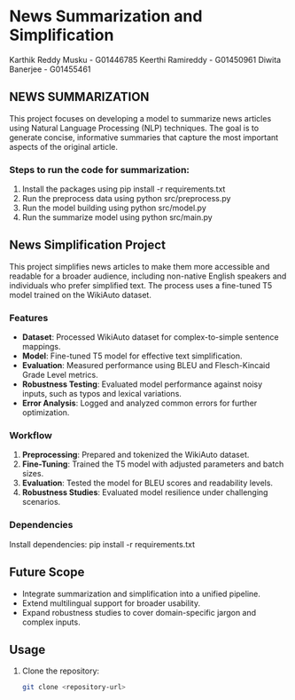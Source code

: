 # News Summarization and Simplification

Karthik Reddy Musku - G01446785
Keerthi Ramireddy - G01450961
Diwita Banerjee - G01455461

## NEWS SUMMARIZATION
This project focuses on developing a model to summarize news articles using Natural Language Processing (NLP) techniques. The goal is to generate concise, informative summaries that capture the most important aspects of the original article.


### Steps to run the code for summarization:
1. Install the packages using pip install -r requirements.txt
2. Run the preprocess data using python src/preprocess.py
3. Run the model building using python src/model.py
4. Run the summarize model using python src/main.py

## News Simplification Project

This project simplifies news articles to make them more accessible and readable for a broader audience, including non-native English speakers and individuals who prefer simplified text. The process uses a fine-tuned T5 model trained on the WikiAuto dataset.

### Features
- **Dataset**: Processed WikiAuto dataset for complex-to-simple sentence mappings.
- **Model**: Fine-tuned T5 model for effective text simplification.
- **Evaluation**: Measured performance using BLEU and Flesch-Kincaid Grade Level metrics.
- **Robustness Testing**: Evaluated model performance against noisy inputs, such as typos and lexical variations.
- **Error Analysis**: Logged and analyzed common errors for further optimization.

### Workflow
1. **Preprocessing**: Prepared and tokenized the WikiAuto dataset.
2. **Fine-Tuning**: Trained the T5 model with adjusted parameters and batch sizes.
3. **Evaluation**: Tested the model for BLEU scores and readability levels.
4. **Robustness Studies**: Evaluated model resilience under challenging scenarios.

### Dependencies
Install dependencies:
pip install -r requirements.txt

## Future Scope
- Integrate summarization and simplification into a unified pipeline.
- Extend multilingual support for broader usability.
- Expand robustness studies to cover domain-specific jargon and complex inputs.

## Usage
1. Clone the repository:
   ```bash
   git clone <repository-url>
